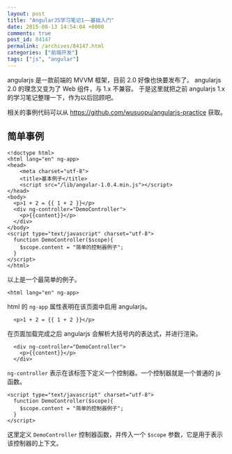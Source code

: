 ```yaml
---
layout: post
title: "AngularJS学习笔记1——基础入门"
date: 2015-08-13 14:54:04 +0000
comments: true
post_id: 84147
permalink: /archives/84147.html
categories: ["前端开发"]
tags: ["js", "angular"]
---
```


angularjs 是一款前端的 MVVM 框架，目前 2.0 好像也快要发布了。
angularjs 2.0 的理念又变为了 Web 组件，与 1.x 不兼容。
于是这里就把之前 angularjs 1.x 的学习笔记整理一下，作为以后回顾吧。

相关的事例代码可以从 https://github.com/wusuopu/angularjs-practice 获取。

## 简单事例

```
<!doctype html>
<html lang="en" ng-app>
<head>
    <meta charset="utf-8">
    <title>基本例子</title>
    <script src="/lib/angular-1.0.4.min.js"></script>
</head>
<body>
  <p>1 + 2 = {{ 1 + 2 }}</p>
  <div ng-controller="DemoController">
    <p>{{content}}</p>
  </div>
</body>
<script type="text/javascript" charset="utf-8">
  function DemoController($scope){
    $scope.content = "简单的控制器例子";
  }
</script>
</html>
```

以上是一个最简单的例子。

```
<html lang="en" ng-app>
```

html 的 `ng-app` 属性表明在该页面中启用 angularjs。

```
  <p>1 + 2 = {{ 1 + 2 }}</p>
```

在页面加载完成之后 angularjs 会解析大括号内的表达式，并进行渲染。

```
  <div ng-controller="DemoController">
    <p>{{content}}</p>
  </div>
```

`ng-controller` 表示在该标签下定义一个控制器。一个控制器就是一个普通的 js 函数。

```
<script type="text/javascript" charset="utf-8">
  function DemoController($scope){
    $scope.content = "简单的控制器例子";
  }
</script>
```

这里定义 `DemoController` 控制器函数，并传入一个 `$scope` 参数，它是用于表示该控制器的上下文。

